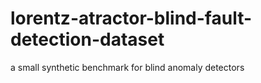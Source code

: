# lorentz-atractor-blind-fault-detection-dataset
a small synthetic benchmark for blind anomaly detectors
